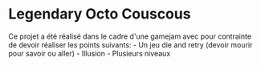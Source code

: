 # Legendary Octo Couscous
Ce projet a été réalisé dans le cadre d'une gamejam avec pour contrainte de devoir réaliser les points suivants:
    - Un jeu die and retry (devoir mourir pour savoir ou aller)
    - Illusion
    - Plusieurs niveaux